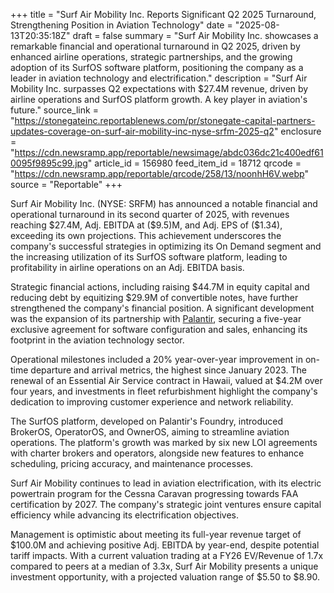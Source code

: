 +++
title = "Surf Air Mobility Inc. Reports Significant Q2 2025 Turnaround, Strengthening Position in Aviation Technology"
date = "2025-08-13T20:35:18Z"
draft = false
summary = "Surf Air Mobility Inc. showcases a remarkable financial and operational turnaround in Q2 2025, driven by enhanced airline operations, strategic partnerships, and the growing adoption of its SurfOS software platform, positioning the company as a leader in aviation technology and electrification."
description = "Surf Air Mobility Inc. surpasses Q2 expectations with $27.4M revenue, driven by airline operations and SurfOS platform growth. A key player in aviation's future."
source_link = "https://stonegateinc.reportablenews.com/pr/stonegate-capital-partners-updates-coverage-on-surf-air-mobility-inc-nyse-srfm-2025-q2"
enclosure = "https://cdn.newsramp.app/reportable/newsimage/abdc036dc21c400edf610095f9895c99.jpg"
article_id = 156980
feed_item_id = 18712
qrcode = "https://cdn.newsramp.app/reportable/qrcode/258/13/noonhH6V.webp"
source = "Reportable"
+++

<p>Surf Air Mobility Inc. (NYSE: SRFM) has announced a notable financial and operational turnaround in its second quarter of 2025, with revenues reaching $27.4M, Adj. EBITDA at ($9.5)M, and Adj. EPS of ($1.34), exceeding its own projections. This achievement underscores the company's successful strategies in optimizing its On Demand segment and the increasing utilization of its SurfOS software platform, leading to profitability in airline operations on an Adj. EBITDA basis.</p><p>Strategic financial actions, including raising $44.7M in equity capital and reducing debt by equitizing $29.9M of convertible notes, have further strengthened the company's financial position. A significant development was the expansion of its partnership with <a href="https://www.palantir.com" rel="nofollow" target="_blank">Palantir</a>, securing a five-year exclusive agreement for software configuration and sales, enhancing its footprint in the aviation technology sector.</p><p>Operational milestones included a 20% year-over-year improvement in on-time departure and arrival metrics, the highest since January 2023. The renewal of an Essential Air Service contract in Hawaii, valued at $4.2M over four years, and investments in fleet refurbishment highlight the company's dedication to improving customer experience and network reliability.</p><p>The SurfOS platform, developed on Palantir's Foundry, introduced BrokerOS, OperatorOS, and OwnerOS, aiming to streamline aviation operations. The platform's growth was marked by six new LOI agreements with charter brokers and operators, alongside new features to enhance scheduling, pricing accuracy, and maintenance processes.</p><p>Surf Air Mobility continues to lead in aviation electrification, with its electric powertrain program for the Cessna Caravan progressing towards FAA certification by 2027. The company's strategic joint ventures ensure capital efficiency while advancing its electrification objectives.</p><p>Management is optimistic about meeting its full-year revenue target of $100.0M and achieving positive Adj. EBITDA by year-end, despite potential tariff impacts. With a current valuation trading at a FY26 EV/Revenue of 1.7x compared to peers at a median of 3.3x, Surf Air Mobility presents a unique investment opportunity, with a projected valuation range of $5.50 to $8.90.</p>